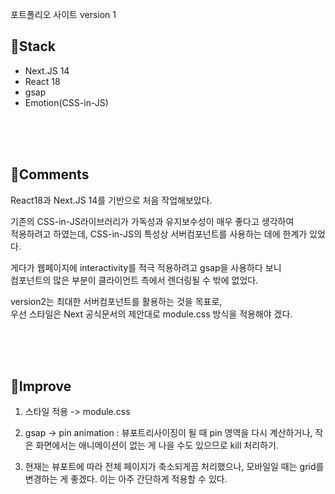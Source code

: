 포트폴리오 사이트 version 1 

## 🔖Stack

- Next.JS 14
- React 18
- gsap
- Emotion(CSS-in-JS)

</br> 
</br> 
</br> 

## 📝Comments


React18과 Next.JS 14를 기반으로 처음 작업해보았다.

기존의 CSS-in-JS라이브러리가 가독성과 유지보수성이 매우 좋다고 생각하여</br>
적용하려고 하였는데, CSS-in-JS의 특성상 서버컴포넌트를 사용하는 데에 한계가 있었다.

게다가 웹페이지에 interactivity를 적극 적용하려고 gsap을 사용하다 보니</br>
컴포넌트의 많은 부분이 클라이언트 측에서 렌더링될 수 밖에 없었다.

version2는 최대한 서버컴포넌트를 활용하는 것을 목표로,</br> 
우선 스타일은 Next 공식문서의 제안대로 module.css 방식을 적용해야 겠다. 

</br> 
</br> 
</br> 

## 🔨Improve 

1. 스타일 적용 -> module.css
   
2. gsap -> pin animation : 뷰포트리사이징이 될 때 pin 영역을 다시 계산하거나, 작은 화면에서는 애니메이션이 없는 게 나을 수도 있으므로 kill 처리하기.

3. 현재는 뷰포트에 따라 전체 페이지가 축소되게끔 처리했으나, 모바일일 때는  grid를 변경하는 게 좋겠다. 이는 아주 간단하게 적용할 수 있다.

</br> 
</br> 
